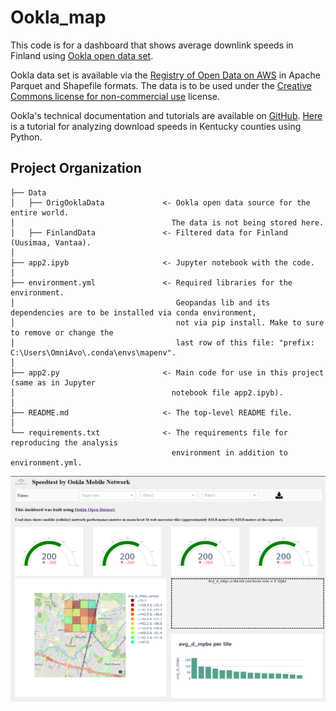 # Ookla_map

This code is for a dashboard that shows average downlink speeds in Finland using [Ookla open data set](https://www.speedtest.net/insights/blog/announcing-ookla-open-datasets).

Ookla data set is available via the [Registry of Open Data on AWS](https://registry.opendata.aws/speedtest-global-performance/) in Apache Parquet and Shapefile formats. The data is to be used under the [Creative Commons license for non-commercial use](https://creativecommons.org/licenses/by-nc-sa/4.0/) license.

Ookla's technical documentation and tutorials are available on [GitHub](https://github.com/teamookla/ookla-open-data).
[Here](https://github.com/teamookla/ookla-open-data/blob/master/tutorials/aggregate_by_county_py.ipynb) is a tutorial for analyzing download speeds in Kentucky counties using Python.

Project Organization
------------

    ├── Data
    │   ├── OrigOoklaData             <- Ookla open data source for the entire world.
    │                                   The data is not being stored here.
    │   ├── FinlandData               <- Filtered data for Finland (Uusimaa, Vantaa).
    │
    ├── app2.ipyb                     <- Jupyter notebook with the code.                 
    │    
    ├── environment.yml               <- Required libraries for the environment.
    │                                    Geopandas lib and its dependencies are to be installed via conda environment,
    │                                    not via pip install. Make to sure to remove or change the
    │                                    last row of this file: "prefix: C:\Users\OmniAvo\.conda\envs\mapenv".
    │
    ├── app2.py                       <- Main code for use in this project (same as in Jupyter
    │                                   notebook file app2.ipyb).
    │            
    ├── README.md                     <- The top-level README file.
    │                
    └── requirements.txt              <- The requirements file for reproducing the analysis
                                        environment in addition to environment.yml.
![Alt Text](screenshot.PNG)
